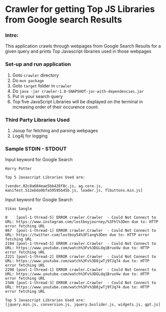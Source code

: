 # Crawler for getting Top JS Libraries from Google search Results

### Intro:
This application crawls through webpages from Google Search Results for a given query and prints Top Javascript libraries used in those webpages

### Set-up and run application
1. Goto `crawler` directory
2. Do `mvn package`
3. Goto `target` folder in `crawler`
4. Do `java -jar crawler-1.0-SNAPSHOT-jar-with-dependencies.jar `
5. Put in your search query
6. Top five JavaScript Libraries will be displayed on the terminal in increasing order of their occurence count.


### Third Party Libraries Used
1. Jsoup for fetching and parsing webpages
2. Log4j for logging


### Sample STDIN - STDOUT

 Input keyword for Google Search

`Harry Potter`

```
Top 5 Javascript Libraries Used are:

[vendor.82c8a684eae5bb428f8c.js, ag.core.js, manifest.512ebda9bfa59595b45b.js, loader.js, flbuttons.min.js]
```


Input keyword for Google Search

`Vikas Sangle`

```
0    [pool-1-thread-5] ERROR crawler.Crawler  - Could Not Connect to URL: https://www.instagram.com/lostboyjourney/%3Fhl%3Den due to: HTTP error fetching URL
867  [pool-1-thread-1] ERROR crawler.Crawler  - Could Not Connect to URL: https://twitter.com/lostboy54%3Flang%3Den due to: HTTP error fetching URL
2104 [pool-1-thread-5] ERROR crawler.Crawler  - Could Not Connect to URL: https://www.youtube.com/watch%3Fv%3DGLdq1BruoVw due to: HTTP error fetching URL
2221 [pool-1-thread-2] ERROR crawler.Crawler  - Could Not Connect to URL: https://www.youtube.com/watch%3Fv%3D8jwTj9TJq74 due to: HTTP error fetching URL
2298 [pool-1-thread-1] ERROR crawler.Crawler  - Could Not Connect to URL: https://www.youtube.com/watch%3Fv%3DGLdq1BruoVw due to: HTTP error fetching URL
2346 [pool-1-thread-3] ERROR crawler.Crawler  - Could Not Connect to URL: https://www.youtube.com/watch%3Fv%3D8jwTj9TJq74 due to: HTTP error fetching URL

Top 5 Javascript Libraries Used are:
[jquery.min.js, conversion.js, jquery.bxslider.js, widgets.js, gpt.js]
```
